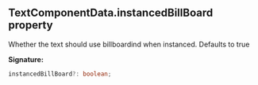 
## TextComponentData.instancedBillBoard property

Whether the text should use billboardind when instanced. Defaults to true

**Signature:**

```typescript
instancedBillBoard?: boolean;
```
